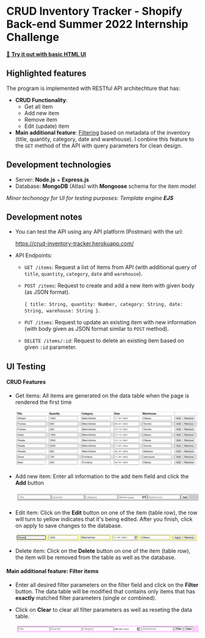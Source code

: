 # CRUD Inventory Tracker - Shopify Back-end Summer 2022 Internship Challenge

[:link: **Try it out with basic HTML UI**](https://crud-inventory-tracker.herokuapp.com/)

## Highlighted features

The program is implemented with RESTful API architechture that has:
- **CRUD Functionality**:
  + Get all item
  + Add new item
  + Remove item
  + Edit (update) item
- **Main additional feature**: <u>Filtering</u> based on metadata of the inventory (title, quantity, category, date and warehouse). I conbine this feature to the `GET` method of the API with query parameters for clean design.

## Development technologies

- Server: **Node.js** + **Express.js**
- Database: **MongoDB** (Atlas) with **Mongoose** schema for the item model

_Minor techonogy for UI for testing purposes: Template engine **EJS**_

## Development notes

- You can test the API using any API platform (Postman) with the url:

    https://crud-inventory-tracker.herokuapp.com/
  
- API Endpoints:
  + `GET /items`: Request a list of items from API (with additional query of `title`, `quantity`, `category`, `date` and `warehouse`).
  + `POST /items`: Request to create and add a new item with given body (as JSON format).
      
      `{ title: String, quantity: Number, category: String, date: String, warehouse: String }`.
  
  + `PUT /items`: Request to update an existing item with new information (with body given as JSON format similar to `POST` method).
  + `DELETE /items/:id`: Request to delete an existing item based on given `:id` parameter.

## UI Testing

#### CRUD Features

- Get items: All items are generated on the data table when the page is rendered the first time

  ![get_items](https://github.com/ThangMinhCao/crud-inventory-tracker/blob/master/assets/Data-table.png)

- Add new item: Enter all information to the add item field and click the **Add** button

  ![add_new_item](https://github.com/ThangMinhCao/crud-inventory-tracker/blob/master/assets/Add-item-field.png)
  
- Edit item: Click on the **Edit** button on one of the item (table row), the row will turn to yellow indicates that it's being edited. After you finish, click on apply to save changes to the database.

  ![edit_item](https://github.com/ThangMinhCao/crud-inventory-tracker/blob/master/assets/Editing-table-row.png)
 
- Delete item: Click on the **Delete** button on one of the item (table row), the item will be removed from the table as well as the database.

#### Main additional feature: Filter items

- Enter all desired filter parameters on the filter field and click on the **Filter** button. The data table will be modified that contains only items that has **exactly** matched filter parameters (single or combined).
- Click on **Clear** to clear all filter parameters as well as reseting the data table.
  
  ![filter_item](https://github.com/ThangMinhCao/crud-inventory-tracker/blob/master/assets/Filter-field.png)


